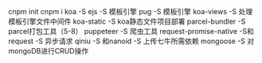 cnpm init
cnpm i 
  koa -S
  ejs -S  模板引擎
  pug -S  模板引擎
  koa-views -S  处理模板引擎文件中间件
  koa-static -S  koa静态文件项目部署
  parcel-bundler -S parcel打包工具（5-8）
  puppeteer -S  爬虫工具
  request-promise-native -S和request -S 异步请求
  qiniu -S 和nanoid -S 上传七牛所需依赖
  mongoose -S 对mongoDB进行CRUD操作